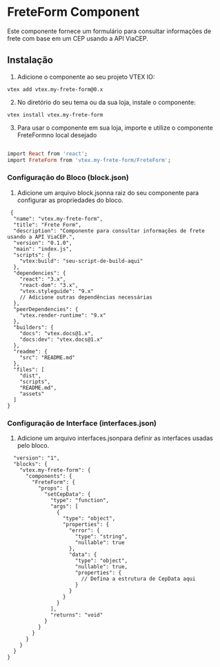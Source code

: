 # FreteForm Component

Este componente fornece um formulário para consultar informações de frete com base em um CEP usando a API ViaCEP.

## Instalação

1. Adicione o componente ao seu projeto VTEX IO:
 
``` vtex add vtex.my-frete-form@0.x ```



2. No diretório do seu tema ou da sua loja, instale o componente:

```vtex install vtex.my-frete-form ```


3. Para usar o componente em sua loja, importe e utilize o componente FreteFormno local desejado


```ruby

import React from 'react';
import FreteForm from 'vtex.my-frete-form/FreteForm';

```

### Configuração do Bloco (block.json)


1. Adicione um arquivo block.jsonna raiz do seu componente para configurar as propriedades do bloco.

```rbuy
 {
  "name": "vtex.my-frete-form",
  "title": "Frete Form",
  "description": "Componente para consultar informações de frete usando a API ViaCEP.",
  "version": "0.1.0",
  "main": "index.js",
  "scripts": {
    "vtex:build": "seu-script-de-build-aqui"
  },
  "dependencies": {
    "react": "3.x",
    "react-dom": "3.x",
    "vtex.styleguide": "9.x"
    // Adicione outras dependências necessárias
  },
  "peerDependencies": {
    "vtex.render-runtime": "9.x"
  },
  "builders": {
    "docs": "vtex.docs@1.x",
    "docs:dev": "vtex.docs@1.x"
  },
  "readme": {
    "src": "README.md"
  },
  "files": [
    "dist",
    "scripts",
    "README.md",
    "assets"
  ]
} 
```

### Configuração de Interface (interfaces.json)
1. Adicione um arquivo interfaces.jsonpara definir as interfaces usadas pelo bloco.

``` {
  "version": "1",
  "blocks": {
    "vtex.my-frete-form": {
      "components": {
        "FreteForm": {
          "props": {
            "setCepData": {
              "type": "function",
              "args": [
                {
                  "type": "object",
                  "properties": {
                    "error": {
                      "type": "string",
                      "nullable": true
                    },
                    "data": {
                      "type": "object",
                      "nullable": true,
                      "properties": {
                        // Defina a estrutura de CepData aqui
                      }
                    }
                  }
                }
              ],
              "returns": "void"
            }
          }
        }
      }
    }
  }
}
